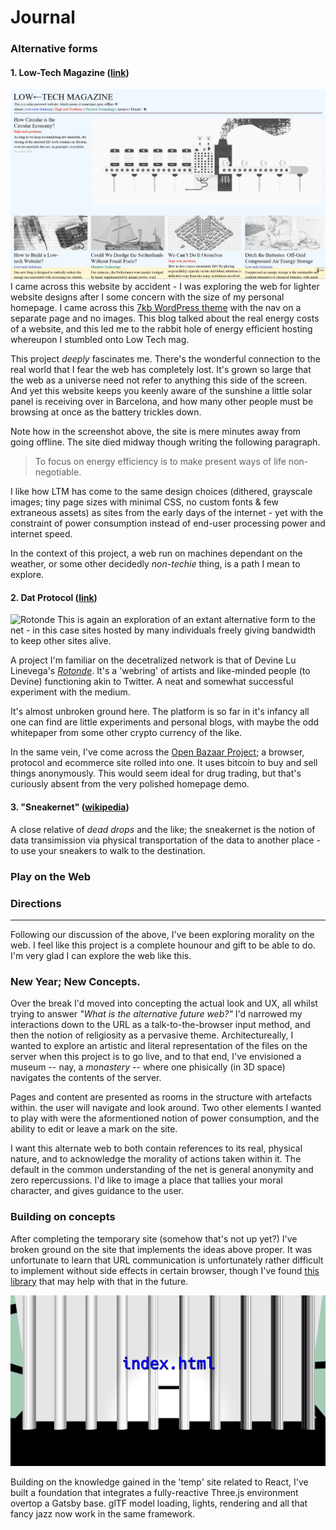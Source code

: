 # Journal

### Alternative forms

#### 1. Low-Tech Magazine ([link](https://solar.lowtechmagazine.com))
![Low Tech Magazine](../img/journal-lowtech-00.png)
I came across this website by accident - I was exploring the web for lighter website designs after I some concern with the size of my personal homepage. I came across this [7kb WordPress theme](https://sustywp.com/) with the nav on a separate page and no images. This blog talked about the real energy costs of a website, and this led me to the rabbit hole of energy efficient hosting whereupon I stumbled onto Low Tech mag.

This project _deeply_ fascinates me. There's the wonderful connection to the real world that I fear the web has completely lost. It's grown so large that the web as a universe need not refer to anything this side of the screen. And yet this website keeps you keenly aware of the sunshine a little solar panel is receiving over in Barcelona, and how many other people must be browsing at once as the battery trickles down.

Note how in the screenshot above, the site is mere minutes away from going offline. The site died midway though writing the following paragraph.

> To focus on energy efficiency is to make present ways of life non-negotiable.

I like how LTM has come to the same design choices (dithered, grayscale images; tiny page sizes with minimal CSS, no custom fonts & few extraneous assets) as sites from the early days of the internet - yet with the constraint of power consumption instead of end-user processing power and internet speed.

In the context of this project, a web run on machines dependant on the weather, or some other decidedly _non-techie_ thing, is a path I mean to explore.

#### 2. Dat Protocol ([link](https://datproject.org/))
![Rotonde](../img/journal-rotonde-00.png)
This is again an exploration of an extant alternative form to the net - in this case sites hosted by many individuals freely giving bandwidth to keep other sites alive.

A project I'm familiar on the decetralized network is that of Devine Lu Linevega's [_Rotonde_](dat://2f21e3c122ef0f2555d3a99497710cd875c7b0383f998a2d37c02c042d598485/). It's a 'webring' of artists and like-minded people (to Devine) functioning akin to Twitter. A neat and somewhat successful experiment with the medium.

It's almost unbroken ground here. The platform is so far in it's infancy all one can find are little experiments and personal blogs, with maybe the odd whitepaper from some other crypto currency of the like.

In the same vein, I've come across the [Open Bazaar Project](https://openbazaar.org/); a browser, protocol and ecommerce site rolled into one. It uses bitcoin to buy and sell things anonymously. This would seem ideal for drug trading, but that's curiously absent from the very polished homepage demo.

#### 3. "Sneakernet" ([wikipedia](https://en.wikipedia.org/wiki/Sneakernet))
A close relative of _dead drops_ and the like; the sneakernet is the notion of data transimission via physical transportation of the data to another place - to use your sneakers to walk to the destination.


### Play on the Web



### Directions

---

Following our discussion of the above, I've been exploring morality on the web. I feel like this project is a complete hounour and gift to be able to do. I'm very glad I can explore the web like this.


### New Year; New Concepts.
Over the break I'd moved into concepting the actual look and UX, all whilst trying to answer _"What is the alternative future web?"_
I'd narrowed my interactions down to the URL as a talk-to-the-browser input method, and then the notion of religiosity as a pervasive theme. Architectureally, I wanted to explore an artistic and literal representation of the files on the server when this project is to go live, and to that end, I've envisioned a museum -- nay, a _monastery_ -- where one phisically (in 3D space) navigates the contents of the server.

Pages and content are presented as rooms in the structure with artefacts within. the user will navigate and look around. Two other elements I wanted to play with were the aformentioned notion of power consumption, and the ability to edit or leave a mark on the site.

I want this alternate web to both contain references to its real, physical nature, and to acknowledge the morality of actions taken within it. The default in the common understanding of the net is general anonymity and zero repercussions. I'd like to image a place that tallies your moral character, and gives guidance to the user.


### Building on concepts
After completing the temporary site (somehow that's not up yet?) I've broken ground on the site that implements the ideas above proper. It was unfortunate to learn that URL communication is unfortunately rather difficult to implement without side effects in certain browser, though I've found [this library](https://github.com/KidkArolis/location-bar) that may help with that in the future.

![Rotonde](../img/index-00.png)

Building on the knowledge gained in the 'temp' site related to React, I've built a foundation that integrates a fully-reactive Three.js environment overtop a Gatsby base. glTF model loading, lights, rendering and all that fancy jazz now work in the same framework.
